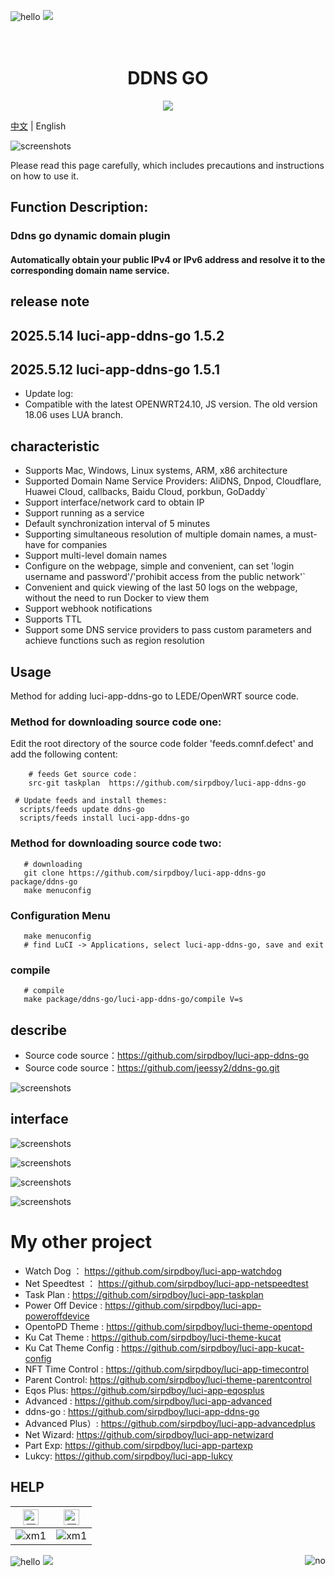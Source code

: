 ![hello](https://views.whatilearened.today/views/github/sirpdboy/deplives.svg) [![](https://img.shields.io/badge/TGGroup-ClickJoin-FFFFFF.svg)](https://t.me/joinchat/AAAAAEpRF88NfOK5vBXGBQ)

<h1 align="center">
  <br>DDNS GO<br>
</h1>

  <p align="center">

  <a target="_blank" href="https://github.com/sirpdboy/luci-app-ddns-go/releases">
    <img src="https://img.shields.io/github/release/sirpdboy/luci-app-ddns-go.svg?style=flat-square&label=ddns-go&colorB=green">
  </a>
</p>

[中文](README_CN.md) | English

![screenshots](https://raw.githubusercontent.com/sirpdboy/openwrt/master/doc/说明1.jpg)

Please read this page carefully, which includes precautions and instructions on how to use it.

## Function Description:

### Ddns go dynamic domain plugin
#### Automatically obtain your public IPv4 or IPv6 address and resolve it to the corresponding domain name service.


## release note

## 2025.5.14  luci-app-ddns-go 1.5.2
## 2025.5.12  luci-app-ddns-go 1.5.1
- Update log:
- Compatible with the latest OPENWRT24.10, JS version. The old version 18.06 uses LUA branch.


## characteristic

- Supports Mac, Windows, Linux systems, ARM, x86 architecture
- Supported Domain Name Service Providers: AliDNS, Dnpod, Cloudflare, Huawei Cloud, callbacks, Baidu Cloud, porkbun, GoDaddy`
- Support interface/network card to obtain IP
- Support running as a service
- Default synchronization interval of 5 minutes
- Supporting simultaneous resolution of multiple domain names, a must-have for companies
- Support multi-level domain names
- Configure on the webpage, simple and convenient, can set 'login username and password'/'prohibit access from the public network'`
- Convenient and quick viewing of the last 50 logs on the webpage, without the need to run Docker to view them
- Support webhook notifications
- Supports TTL
- Support some DNS service providers to pass custom parameters and achieve functions such as region resolution

## Usage

Method for adding luci-app-ddns-go to LEDE/OpenWRT source code.

### Method for downloading source code one:
Edit the root directory of the source code folder 'feeds.comnf.defect' and add the following content:

```Brach
    # feeds Get source code：
    src-git taskplan  https://github.com/sirpdboy/luci-app-ddns-go
 ``` 
  ```Brach
   # Update feeds and install themes:
    scripts/feeds update ddns-go
	scripts/feeds install luci-app-ddns-go
 ``` 	

### Method for downloading source code two:
 ```Brach
    # downloading
    git clone https://github.com/sirpdboy/luci-app-ddns-go package/ddns-go
    make menuconfig
 ``` 
### Configuration Menu
 ```Brach
    make menuconfig
	# find LuCI -> Applications, select luci-app-ddns-go, save and exit
 ``` 
### compile
 ```Brach 
    # compile
    make package/ddns-go/luci-app-ddns-go/compile V=s
 ```



## describe

- Source code source：https://github.com/sirpdboy/luci-app-ddns-go
- Source code source：https://github.com/jeessy2/ddns-go.git

![screenshots](https://raw.githubusercontent.com/sirpdboy/openwrt/master/doc/说明2.jpg)


## interface

![screenshots](./doc/ddnsgo1.png)

![screenshots](./doc/ddnsgo2.png)

![screenshots](./doc/ddnsgo3.png)

![screenshots](./doc/ddnsgo4.png)


# My other project

- Watch Dog ： https://github.com/sirpdboy/luci-app-watchdog
- Net Speedtest ： https://github.com/sirpdboy/luci-app-netspeedtest
- Task Plan : https://github.com/sirpdboy/luci-app-taskplan
- Power Off Device : https://github.com/sirpdboy/luci-app-poweroffdevice
- OpentoPD Theme : https://github.com/sirpdboy/luci-theme-opentopd
- Ku Cat Theme : https://github.com/sirpdboy/luci-theme-kucat
- Ku Cat Theme Config : https://github.com/sirpdboy/luci-app-kucat-config
- NFT Time Control : https://github.com/sirpdboy/luci-app-timecontrol
- Parent Control: https://github.com/sirpdboy/luci-theme-parentcontrol
- Eqos Plus: https://github.com/sirpdboy/luci-app-eqosplus
- Advanced : https://github.com/sirpdboy/luci-app-advanced
- ddns-go : https://github.com/sirpdboy/luci-app-ddns-go
- Advanced Plus）: https://github.com/sirpdboy/luci-app-advancedplus
- Net Wizard: https://github.com/sirpdboy/luci-app-netwizard
- Part Exp: https://github.com/sirpdboy/luci-app-partexp
- Lukcy: https://github.com/sirpdboy/luci-app-lukcy

## HELP

|     <img src="https://img.shields.io/badge/-Alipay-F5F5F5.svg" href="#赞助支持本项目-" height="25" alt="图飞了"/>  |  <img src="https://img.shields.io/badge/-WeChat-F5F5F5.svg" height="25" alt="图飞了" href="#赞助支持本项目-"/>  | 
| :-----------------: | :-------------: |
|![xm1](https://raw.githubusercontent.com/sirpdboy/openwrt/master/doc/支付宝.png) | ![xm1](https://raw.githubusercontent.com/sirpdboy/openwrt/master/doc/微信.png) |

<a href="#readme">
    <img src="https://img.shields.io/badge/-TOP-orange.svg" alt="no" title="Return TOP" align="right"/>
</a>

![hello](https://visitor-badge-deno.deno.dev/sirpdboy.sirpdboy.svg) [![](https://img.shields.io/badge/TGGroup-ClickJoin-FFFFFF.svg)](https://t.me/joinchat/AAAAAEpRF88NfOK5vBXGBQ)
